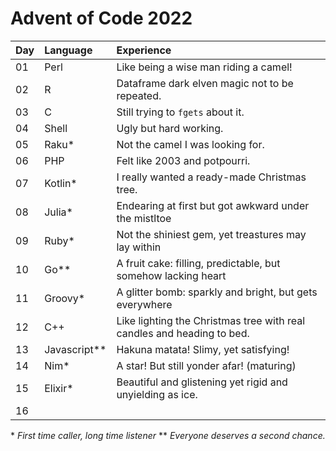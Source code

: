 # Advent of Code 2022

| Day  | Language     | Experience                                                             |
| :--- | :----------- | :--------------------------------------------------------------------- |
| 01   | Perl         | Like being a wise man riding a camel!                                  |
| 02   | R            | Dataframe dark elven magic not to be repeated.                         |
| 03   | C            | Still trying to `fgets` about it.                                      |
| 04   | Shell        | Ugly but hard working.                                                 |
| 05   | Raku*        | Not the camel I was looking for.                                       |
| 06   | PHP          | Felt like 2003 and potpourri.                                          |
| 07   | Kotlin*      | I really wanted a ready-made Christmas tree.                           |
| 08   | Julia*       | Endearing at first but got awkward under the mistltoe                  |
| 09   | Ruby*        | Not the shiniest gem, yet treastures may lay within                    |
| 10   | Go**         | A fruit cake: filling, predictable, but somehow lacking heart          |
| 11   | Groovy*      | A glitter bomb: sparkly and bright, but gets everywhere                |
| 12   | C++          | Like lighting the Christmas tree with real candles and heading to bed. |
| 13   | Javascript** | Hakuna matata! Slimy, yet satisfying!                                  |
| 14   | Nim*         | A star! But still yonder afar! (maturing)                              |
| 15   | Elixir*      | Beautiful and glistening yet rigid and unyielding as ice.              |
| 16   |              |                                                                        |


\* *First time caller, long time listener*
\*\* *Everyone deserves a second chance.*